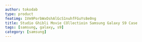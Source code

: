 ```yaml
---
author: tokodab
type: product
featimg: 1Vm9PorbWxOshAlGcS1nuhfFGuYs8e0ng
title: Studio Ghibli Movie COllectioin Samsung Galaxy S9 Case
tags: [samsung, galaxy, s9]
category: [samsung]
---
```


